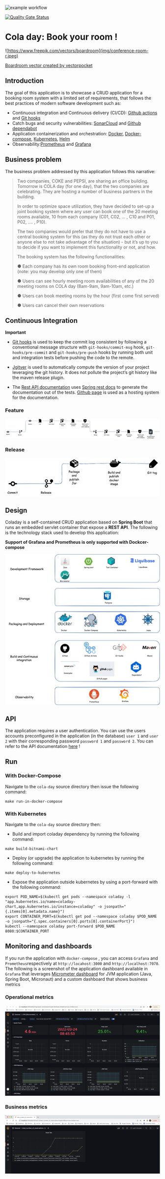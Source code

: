![example workflow](https://github.com/selimyanat/cola-day/actions/workflows/master-branch-actions.yaml/badge.svg)

[![Quality Gate Status](https://sonarcloud.io/api/project_badges/measure?project=selimyanat_cola-day&metric=alert_status)](https://sonarcloud.io/summary/new_code?id=selimyanat_cola-day)


# Cola day: Book your room !

![https://www.freepik.com/vectors/boardroom](img/conference-room-r.jpeg)

[Boardroom vector created by vectorpocket](https://www.freepik.com/vectors/boardroom)

## Introduction

The goal of this application is to showcase a CRUD application for a booking room system with a 
limited set of requirements, that follows the best practices of modern software development such as:

- Continuous integration and Continuous delivery (CI/CD): [Github actions](https://github.com/features/actions) and [Git hooks](https://git-scm.com/book/en/v2/Customizing-Git-Git-Hooks) 
- Catch bugs and security vulnerabilities: [SonarCloud](https://sonarcloud.io/) and [Github dependabot](https://github.com/dependabot)
- Application containerization and orchestration: [Docker](https://www.docker.com/), 
  [Docker-compose](https://docs.docker.com/compose/), [Kubernetes](https://kubernetes.io/), 
  [Helm](https://helm.sh/)
- Observability:[Prometheus](https://prometheus.io/) and [Grafana](https://grafana.com/)


## Business problem

The business problem addressed by this application follows this narrative: 

> Two companies, COKE and PEPSI, are sharing an office building. Tomorrow is COLA day (for one day), that the two companies are celebrating.  They are hosting a number of business partners in the building.
> 
>  In order to optimize space utilization, they have decided to set-up a joint booking system where any user can book one of the 20 meeting rooms available, 10 from each company (C01, C02, ... , C10 and P01, P02, .... , P10).
>   
>  The two companies would prefer that they do not  have to use a central booking system for this (as they do not trust each other or anyone else to not take advantage of the situation) - but it’s up to you to decide if you want to implement this functionality or not, and how. 
>  
>  The booking system has the following functionalities: 
>  
> ● Each company has its own room booking front-end  application (note: you may develop only one of them)
>  
>  ● Users can see hourly meeting room availabilities of any of the 20 meeting rooms on COLA day (8am-9am, 9am-10am, etc.)
>  
> ● Users can book meeting rooms by  the hour (first come first served)
> 
> ● Users can cancel their own reservations

## Continuous Integration

**Important**

- [Git hooks](https://git-scm.com/book/en/v2/Customizing-Git-Git-Hooks) is used to keep the commit log consistent by following a conventional message structure with `git-hooks/commit-msg` hook, `git-hooks/pre-commit` and
`git-hooks/pre-push` hooks by running both unit and integration tests before pushing the code to the remote.

- [Jgitver](https://github.com/jgitver/jgitver) is used to automatically compute the version of your project leveraging 
the git history. It does not pollute the project’s git history like the maven release plugin. 

- The [Rest API documentation](https://selimyanat.github.io/cola-day/) uses [Spring rest docs](https://docs.spring.io/spring-restdocs/docs/2.0.0.RELEASE/reference/html5/#introduction)
to generate the documentation out of the tests. [Github page](https://pages.github.com/) is used as a hosting system for the documentation.


### Feature

![CI Feature](img/ci-feature-branch.jpg)


### Release

![CI Release](img/ci-release.jpg)

## Design

Coladay is a self-contained CRUD application based on **Spring Boot** that runs an embedded servlet
container that expose a **REST API**. The following is the technology stack used to develop this 
application:

**Support of Grafana and Prometheus is only supported with Dockcer-compose**

![Technology stack](img/tech-stack.jpg)

## API

The application requires a user authentication. You can use the users accounts preconfigured in the
application (in the database) `user 1` and `user 2` with their corresponding password `password
1` and `password 2`. You can refer to the API documentation [here](https://selimyanat.github.io/cola-day/) !

## Run

### With Docker-Compose

Navigate to the `cola-day` source directory then issue the following command:

```
make run-in-docker-compose
```

### With Kubernetes

Navigate to the `cola-day` source directory then:

- Build and import coladay dependency by running the following command:
```
make build-bitnami-chart
```

- Deploy (or upgrade) the application to kubernetes by running the following command:
```
make deploy-to-kubernetes
```

- Expose the application outside kubernetes by using a port-forward with the following command:
```
export POD_NAME=$(kubectl get pods --namespace coladay -l "app.kubernetes.io/name=coladay-chart,app.kubernetes.io/instance=coladay" -o jsonpath="{.items[0].metadata.name}")
export CONTAINER_PORT=$(kubectl get pod --namespace coladay $POD_NAME -o jsonpath="{.spec.containers[0].ports[0].containerPort}")
kubectl --namespace coladay port-forward $POD_NAME 8080:$CONTAINER_PORT 
```

## Monitoring and dashboards

If you run the application with `docker-compose` , you can access `Grafana` and `Prometheus`respectively at `http://locahost:3000` and `http://localhost:7070`. The following is a 
screenshot of the application dashboard available in `Grafana` that leverages [Micrometer dashboard](https://grafana.com/grafana/dashboards/4701) for JVM application 
(Java, Spring Boot, Micronaut) and a custom dashboard that shows business metrics

### Operational metrics

![operational metrics dashboard](img/grafana-micrometer-dashboard.jpg)


### Business metrics

![business metrics dashboard](img/grafana-custom-dashboard.jpg)
